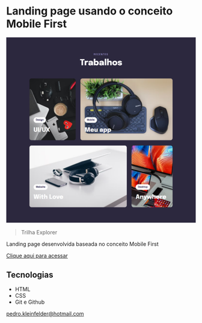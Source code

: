# Landing page usando o conceito Mobile First

![preview](./.github/preview.jpg)

> Trilha Explorer

Landing page desenvolvida baseada no conceito Mobile First

[Clique aqui para acessar](https://pedro-k.github.io/mobile_first/)

## Tecnologias

- HTML
- CSS
- Git e Github


pedro.kleinfelder@hotmail.com